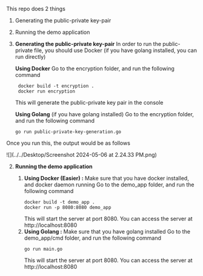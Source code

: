 This repo does 2 things

1. Generating the public-private key-pair
2. Running the demo application

1. **Generating the public-private key-pair**
   In order to run the public-private file, you should use Docker (if you have golang installed, you can run directly)

   **Using Docker**
   Go to the encryption folder, and run the following command
   ```
    docker build -t encryption .
    docker run encryption
    ```
   This will generate the public-private key pair in the console

   **Using Golang** (if you have golang installed)
   Go to the encryption folder, and run the following command
    ```
    go run public-private-key-generation.go
    ```

Once you run this, the output would be as follows

![](../../Desktop/Screenshot 2024-05-06 at 2.24.33 PM.png)

2. **Running the demo application**

    1. **Using Docker (Easier) :**
       Make sure that you have docker installed, and docker daemon running
       Go to the demo_app folder, and run the following command
         ```
         docker build -t demo_app .
         docker run -p 8080:8080 demo_app
         ```
       This will start the server at port 8080. You can access the server at http://localhost:8080
    2. **Using Golang :**
       Make sure that you have golang installed
       Go to the demo_app/cmd folder, and run the following command
         ```
         go run main.go
         ```
       This will start the server at port 8080. You can access the server at http://localhost:8080
